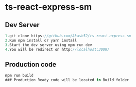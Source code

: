 # ts-react-express-sm

## Dev Server
```javascript
1.git clone https://github.com/Akash52/ts-react-express-sm
2.Run npm install or yarn install
3.Start the dev server using npm run dev
4.You will be redirect on http://localhost:3000/
```


## Production code
```javascript
npm run build
### Production Ready code will be located in Build folder
```


